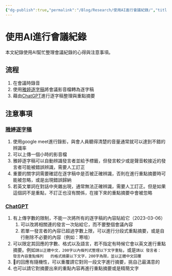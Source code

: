 ```yaml
---
{"dg-publish":true,"permalink":"/Blog/Research/使用AI進行會議紀錄/","title":"使用AI進行會議紀錄","tags":["blog","ai","chatgpt"]}
---
```



# 使用AI進行會議紀錄

本文紀錄使用AI幫忙整理會議紀錄的心得與注意事項。

## 流程

1. 在會議時錄音
2. 使用[雅婷逐字稿](https://asr.yating.tw/)將會議影音檔轉為逐字稿
3. 藉由[ChatGPT](https://chat.openai.com/chat)進行逐字稿整理與重點摘要

## 注意事項

### [雅婷逐字稿](https://asr.yating.tw/)

1. 使用google meet進行錄影，與會人員聽得清楚的音量通常就可以達到不錯的辨識率
2. 可以上傳一個小時的影音檔
3. 雅婷逐字稿可以自動辨識發言者並給予標籤，但發言較少或是聲音較接近的發言者可能被錯誤辨識，需要人工訂正
4. 重要的關字詞需要確認在逐字稿中是否被正確辨識，否則在進行重點摘要時可能被忽略，或是出現錯誤歸納
5. 若英文單詞在對話中夾雜出現，通常無法正確辨識，需要人工訂正。但是如果這個詞不是重點，不訂正也沒有關係，在接下來的重點摘要中會被忽略

###  [ChatGPT](https://chat.openai.com/chat)

1. 有上傳字數的限制，不能一次將所有的逐字稿的內容貼給它（2023-03-06）
    1. 可以改將相關連的發言一次貼給它，而不要整個會議內容
    2. 若單一發言者的內容已超過字數上限，可以進行分段式重點摘要，或是自行刪除不必要的內容（例如：寒喧）
2. 可以限定其回應的字數、格式以及語言，若不指定有時候它會以英文進行重點摘要。例如`請以正體中文，200字以內條列式整理以下文字重點`，或是`請以 發言者：  發言內容重點條列   的格式摘要以下文字，200字為限，並以正體中文回覆`
3. 🤖的回應有隨機性，可以重覆請它對同一段文字進行摘要，挑自己最滿意的
4. 也可以請它對摘要出來的重點內容再進行重點摘要或是精簡文字
